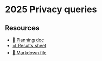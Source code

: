 # 2025 Privacy queries

<!--
  This directory contains all of the 2025 Privacy chapter queries.

  Each query should have a corresponding `metric_name.sql` file.
  Note that readers are linked to this directory, so try to make the SQL file names descriptive for easy browsing.

  Analysts: if helpful, you can use this README to give additional info about the queries.
-->

## Resources

- [📄 Planning doc][~google-doc]
- [📊 Results sheet][~google-sheets]
- [📝 Markdown file][~chapter-markdown]

[~google-doc]: https://docs.google.com/document/d/1f1VR1FYVCyow16AHfMgLD-o9VtG3Kn1E4XUQtPnXb2o
[~google-sheets]: https://docs.google.com/spreadsheets/d/1Svyw40Th7VbigX6lpR1lb1WXwTUVKZWrK7O2YELrml4/edit
[~chapter-markdown]: https://github.com/HTTPArchive/almanac.httparchive.org/tree/main/src/content/en/2025/privacy.md
